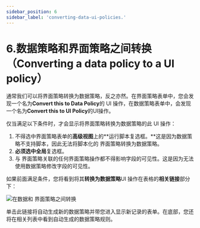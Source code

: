 ```yaml
---
sidebar_position: 6
sidebar_label: 'converting-data-ui-policies.'
---
```

# 6.数据策略和界面策略之间转换（Converting a data policy to a UI policy）

通常我们可以将界面策略转换为数据策略，反之亦然。在界面策略表单中，您会发现一个名为**Convert this to Data Policy**的 UI 操作，在数据策略表单中，会发现一个名为**Convert this to UI Policy**的UI操作。

仅当满足以下条件时，才会显示将界面策略转换为数据策略的此 UI 操作：

1. 不得选中界面策略表单的**高级视图**上的**运行脚本复选框。**这是因为数据策略不支持脚本，因此无法将脚本化的 界面策略转换为数据策略。
2. **必须选中全局**复选框。
3. 与 界面策略关联的任何界面策略操作都不得影响字段的可见性。这是因为无法使用数据策略修改字段的可见性。

如果前面满足条件，您将看到将其**转换为数据策略**UI 操作在表格的**相关链接**部分下：

![在数据和 界面策略之间转换](/img/ui-data-policies/converting-data-ui-policies.assets/00141.jpeg)

单击此链接将自动生成新的数据策略并带您进入显示新记录的表单。在底部，您还将在相关列表中看到自动生成的数据策略规则。